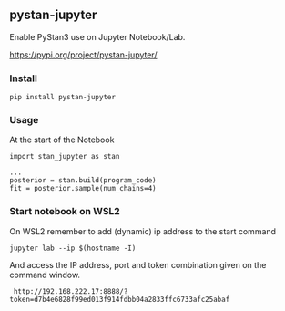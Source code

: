 ## pystan-jupyter
Enable PyStan3 use on Jupyter Notebook/Lab.

https://pypi.org/project/pystan-jupyter/

### Install

    pip install pystan-jupyter


### Usage

At the start of the Notebook

```ipython
import stan_jupyter as stan

...
posterior = stan.build(program_code)
fit = posterior.sample(num_chains=4)
```

### Start notebook on WSL2

On WSL2 remember to add (dynamic) ip address to the start command

    jupyter lab --ip $(hostname -I)
    
And access the IP address, port and token combination given on the command window.

     http://192.168.222.17:8888/?token=d7b4e6828f99ed013f914fdbb04a2833ffc6733afc25abaf
